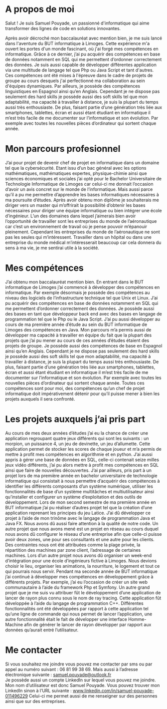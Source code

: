 # A propos de moi

Salut ! Je suis Samuel Pouyade, un passionné d'informatique qui aime transformer des lignes de code en solutions innovantes.

Après avoir décroché mon baccalauréat avec mention bien, je me suis lancé dans l'aventure du BUT informatique à Limoges. Cette expérience m'a ouvert les portes d'un monde fascinant, où j'ai forgé mes compétences en informatique.
Grâce à ce dernier,  j’ai pu acquérir des compétences en base de données notamment en SQL qui me permettent d’ordonner correctement des données. 
Je suis aussi capable de développer différentes application via une multitude de langage tel que Php ou Java Script et tant d'autres. 
Ces compétences ont été mises à l'épreuve dans le cadre de projets de groupe au cours desquels j'ai perfectionné ma collaboration au sein d'équipes dynamiques. 
Par ailleurs, je possède des compétences linguistiques en Espagnol ainsi qu’en Anglais. 
Cependant je ne dispose pas seulement des hard skills je possède aussi des soft skills tel que mon adaptabilité, ma capacité à travailler à distance, je suis la plupart du temps aussi très enthousiaste. De plus, faisant partie d’une génération très liée aux smartphones, tablettes, écran et aussi étant étudiant en informatique il m’est très facile de me documenter sur l’informatique et son évolution. Par exemple avec toutes les nouvelles pièces d’ordinateur qui sortent chaque année.

# Mon parcours profesionnel

J’ai pour projet de devenir chef de projet en informatique dans un domaine tel que la cybersécurité. Etant issu d’un bac général avec les options mathématiques, mathématiques expertes, physique-chimie ainsi que sciences économiques et sociales j’ai opté pour le Bachelor Universitaire de Technologie Informatique de Limoges car celui-ci me donnait l’occasion d’avoir un avis concret sur le monde de l’informatique. Mais aussi parce qu’il a pu me permettre d’apprendre les bases informatiques nécessaires à ma poursuite d’études. Après avoir obtenu mon diplôme je souhaiterais me diriger vers un master qui m’offrirait la possibilité d’obtenir les bases nécessaires pour diriger une équipe informatique ou bien intégrer une école d’ingénieur. 
L’un des domaines dans lequel j’aimerais bien avoir l’opportunité de travailler sont les entreprises du monde de l’aéronautique car c’est un environnement de travail où je pense pouvoir m’épanouir pleinement. Cependant les entreprises du monde de l’aéronautique ne sont pas les seules qui m’intéressent. Travailler dans un hôpital ou dans une entreprise du monde médical m’intéresserait beaucoup car cela donnera du sens à ma vie, je me sentirai utile à la société.

# Mes compétences
J’ai obtenu mon baccalauréat mention bien. En entrant dans le BUT informatique de Limoges j’ai commencé à développer des compétences en informatique. Par exemple désormais je possède des compétences au niveau des logiciels de l’infrastructure technique tel que Unix et Linux. J’ai pu acquérir des compétences en base de données notamment en SQL qui me permettent d’ordonner correctement des données. Je possède aussi des bases en tant que développeur back end avec des bases en langage de programmation tel que le Php ou le Java Script. J’ai pu aussi développer au cours de ma première année d’étude au sein du BUT informatique de Limoges des compétences en Java. Mon parcours m’a permis aussi de développer ma capacité à travailler en équipe du fait que la plupart des projets que j’ai pu mener au cours de ces années d’études étaient des projets de groupe. Je possède aussi des compétences de base en Espagnol ainsi qu’en Anglais. 
Cependant je ne dispose pas seulement des hard skills je possède aussi des soft skills tel que mon adaptabilité, ma capacité à travailler à distance, je suis la plupart du temps aussi très enthousiaste. De plus, faisant partie d’une génération très liée aux smartphones, tablettes, écran et aussi étant étudiant en informatique il m’est très facile de me documenter sur l’informatique et son évolution. Par exemple avec toutes les nouvelles pièces d’ordinateur qui sortent chaque année.
Toutes ces compétences sont pour moi, des compétences qu’un chef de projet informatique doit impérativement détenir pour qu’il puisse mener à bien les projets auxquels il sera confronté.


# Les projets auxquels j’ai pris part

Au cours de mes deux années d’études j’ai eu la chance de créer une application regroupant quatre jeux différents qui sont les suivants : un morpion, un puissance 4, un jeu de devinette, un jeu d’allumette. Cette application permet de stocker les scores de chaque joueur et m’a permis de mettre à profit mes compétences en algorithmie et en python. 
J’ai aussi appris à gérer une base de données en SQL, celle-ci contenait seize milles jeux vidéo différents, j’ai pu alors mettre à profit mes compétences en SQL ainsi que faire de nouvelles découvertes. 
J’ai par ailleurs, pris part à un projet lors de ma première année en bachelor universitaire de technologie informatique qui consistait à nous permettre d’acquérir des compétences à identifier les différents composants d’un système numérique, utiliser les fonctionnalités de base d’un système multitâches et multiutilisateur ainsi qu’installer et configurer un système d’exploitation et des outils de développement.
Lors de mon second semestre de ma première année en BUT informatique j’ai pu réaliser d’autres projet tel que la création d’une application reprenant les principes du jeu Latice. J’ai dû développer ce projet à l’aide de mon trinôme avec le langage de programmation Java et Java FX. Nous avons dû aussi faire attention à la qualité de notre code. 
Un autre projet que nous avons mené est un projet en réseau au cours duquel nous avons dû configurer le réseau d’une entreprise afin que celle-ci puisse avoir deux zones, une pour ses consultants et une autre pour les clients. Des contraintes nous ont été attribuées comme la plage privée, la répartition des machines par zone client, l’adressage de certaines machines. 
Lors d’un autre projet nous avons dû organiser un week-end d’intégration pour une école d’ingénieurs fictive à Limoges. Nous devions choisir le lieu, organiser les animations, la nourriture, le logement et tout ce qui pourrais nous servir.
Pendant ma seconde année de BUT informatique j’ai continué à développer mes compétences en développement grâce à différents projets. Par exemple, j’ai eu l’occasion de créer un site web communautaire à l’aide du framework Php et Symfony. 
Un autre grand projet que je me suis vu attribuer fût le développement d’une application de lancer de rayon plus connu sous le nom de ray tracing. Cette application fût développée à l’aide du langage de programmation C++. Différentes fonctionnalités ont été développées par rapport à cette application tel qu’une ligne de commande qui nous permet de lancer l’application, une autre fonctionnalité était le fait de développer une interface Homme-Machine afin de générer le lancer de rayon développer par rapport aux données qu’aurait entré l’utilisateur.

# Me contacter
Si vous souhaitez me joindre vous pouvez me contacter par sms ou par appel au numéro suivant : 06 81 99 38 69.  Mais aussi à l’adresse électronique suivante : samuel.pouyade@outlook.fr  
Je possède aussi un compte LinkedIn sur lequel vous pouvez me joindre. Mon nom d’utilisateur est donc Samuel Pouyade. Vous pouvez trouver mon LinkedIn sinon à l’URL suivante : 
www.linkedin.com/in/samuel-pouyade-011496229
Celui-ci me permet aussi de me renseigner sur des personnes ainsi que sur des entreprises.

